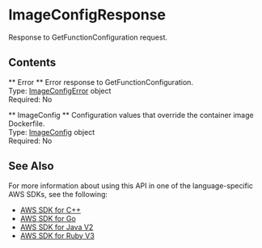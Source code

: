 # ImageConfigResponse<a name="API_ImageConfigResponse"></a>

Response to GetFunctionConfiguration request\.

## Contents<a name="API_ImageConfigResponse_Contents"></a>

 ** Error **   <a name="SSS-Type-ImageConfigResponse-Error"></a>
Error response to GetFunctionConfiguration\.  
Type: [ImageConfigError](API_ImageConfigError.md) object  
Required: No

 ** ImageConfig **   <a name="SSS-Type-ImageConfigResponse-ImageConfig"></a>
Configuration values that override the container image Dockerfile\.  
Type: [ImageConfig](API_ImageConfig.md) object  
Required: No

## See Also<a name="API_ImageConfigResponse_SeeAlso"></a>

For more information about using this API in one of the language\-specific AWS SDKs, see the following:
+  [AWS SDK for C\+\+](https://docs.aws.amazon.com/goto/SdkForCpp/lambda-2015-03-31/ImageConfigResponse) 
+  [AWS SDK for Go](https://docs.aws.amazon.com/goto/SdkForGoV1/lambda-2015-03-31/ImageConfigResponse) 
+  [AWS SDK for Java V2](https://docs.aws.amazon.com/goto/SdkForJavaV2/lambda-2015-03-31/ImageConfigResponse) 
+  [AWS SDK for Ruby V3](https://docs.aws.amazon.com/goto/SdkForRubyV3/lambda-2015-03-31/ImageConfigResponse) 